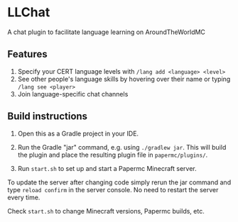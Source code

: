 # LLChat
A chat plugin to facilitate language learning on AroundTheWorldMC

## Features

1. Specify your CERT language levels with `/lang add <language> <level>`
2. See other people's language skills by hovering over their name or typing `/lang see <player>`
3. Join language-specific chat channels

## Build instructions

1. Open this as a Gradle project in your IDE.

2. Run the Gradle "jar" command, e.g. using `./gradlew jar`.
   This will build the plugin and place the resulting plugin file in `papermc/plugins/`.

3. Run `start.sh` to set up and start a Papermc Minecraft server.

To update the server after changing code simply rerun the jar command and type `reload confirm` in the server console.
No need to restart the server every time.

Check `start.sh` to change Minecraft versions, Papermc builds, etc.
